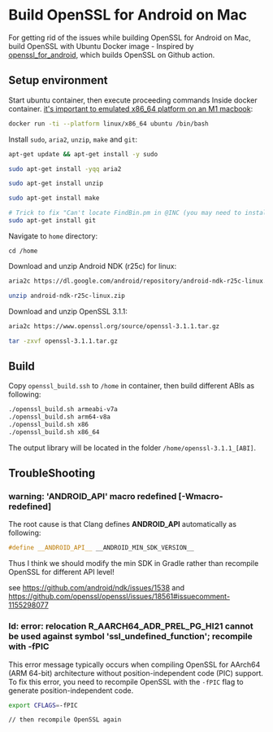 # Build OpenSSL for Android on Mac

For getting rid of the issues while building OpenSSL for Android on Mac, build OpenSSL with Ubuntu Docker image - Inspired by [openssl_for_android](https://github.com/217heidai/openssl_for_android.git), which builds OpenSSL on Github action.

## Setup environment

Start ubuntu container, then execute proceeding commands Inside docker container. [it's important to emulated x86_64 platform on an M1 macbook](https://stackoverflow.com/a/69075554):

```bash
docker run -ti --platform linux/x86_64 ubuntu /bin/bash
```

Install `sudo`, `aria2`, `unzip`, `make` and `git`:

```bash
apt-get update && apt-get install -y sudo

sudo apt-get install -yqq aria2

sudo apt-get install unzip

sudo apt-get install make

# Trick to fix "Can't locate FindBin.pm in @INC (you may need to install the FindBin module)"
sudo apt-get install git
```

Navigate to `home` directory:

```
cd /home
```

Download and unzip Android NDK (r25c) for linux:

```bash
aria2c https://dl.google.com/android/repository/android-ndk-r25c-linux.zip
```

```bash
unzip android-ndk-r25c-linux.zip
```

Download and unzip OpenSSL 3.1.1:

```bash
aria2c https://www.openssl.org/source/openssl-3.1.1.tar.gz
```

```bash
tar -zxvf openssl-3.1.1.tar.gz
```

## Build

Copy `openssl_build.ssh` to `/home` in container, then build different ABIs as following:

```bash
./openssl_build.sh armeabi-v7a
./openssl_build.sh arm64-v8a
./openssl_build.sh x86
./openssl_build.sh x86_64
```

The output library will be located in the folder `/home/openssl-3.1.1_[ABI]`.

## TroubleShooting

### warning: '__ANDROID_API__' macro redefined [-Wmacro-redefined]

The root cause is that Clang defines __ANDROID_API__ automatically as following:

```C++
#define __ANDROID_API__ __ANDROID_MIN_SDK_VERSION__
```

Thus I think we should modify the min SDK in Gradle rather than recompile OpenSSL for different API level!

see https://github.com/android/ndk/issues/1538 and  https://github.com/openssl/openssl/issues/18561#issuecomment-1155298077

### ld: error: relocation R_AARCH64_ADR_PREL_PG_HI21 cannot be used against symbol 'ssl_undefined_function'; recompile with -fPIC

This error message typically occurs when compiling OpenSSL for AArch64 (ARM 64-bit) architecture without position-independent code (PIC) support. To fix this error, you need to recompile OpenSSL with the `-fPIC` flag to generate position-independent code.

```bash
export CFLAGS=-fPIC

// then recompile OpenSSL again
```




